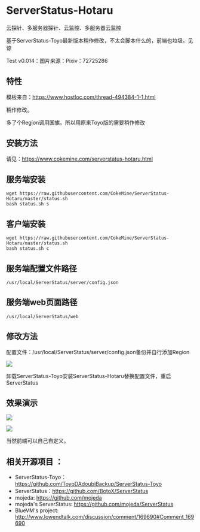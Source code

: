 # ServerStatus-Hotaru
云探针、多服务器探针、云监控、多服务器云监控

基于ServerStatus-Toyo最新版本稍作修改，不太会脚本什么的，前端也垃圾。见谅

Test v0.014：图片来源：Pixiv：72725286

## 特性

模板来自：<https://www.hostloc.com/thread-494384-1-1.html>

稍作修改。

多了个Region调用国旗。所以用原来Toyo版的需要稍作修改

## 安装方法

请见：https://www.cokemine.com/serverstatus-hotaru.html

## 服务端安装
```
wget https://raw.githubusercontent.com/CokeMine/ServerStatus-Hotaru/master/status.sh
bash status.sh s
```
## 客户端安装
```
wget https://raw.githubusercontent.com/CokeMine/ServerStatus-Hotaru/master/status.sh
bash status.sh c
```

## 服务端配置文件路径
```
/usr/local/ServerStatus/server/config.json
```
## 服务端web页面路径
```
/usr/local/ServerStatus/web
```

## 修改方法

配置文件：/usr/local/ServerStatus/server/config.json备份并自行添加Region

![](https://i.loli.net/2019/02/07/5c5bca12df8b0.png)

卸载ServerStatus-Toyo安装ServerStatus-Hotaru替换配置文件，重启ServerStatus

## 效果演示

![](https://i.loli.net/2019/04/05/5ca74fb05338f.png)

![](https://i.loli.net/2019/04/05/5ca74fc86db96.png)

当然前端可以自己自定义。

## 相关开源项目 ： 
* ServerStatus-Toyo：https://github.com/ToyoDAdoubiBackup/ServerStatus-Toyo
* ServerStatus：https://github.com/BotoX/ServerStatus
* mojeda: https://github.com/mojeda 
* mojeda's ServerStatus: https://github.com/mojeda/ServerStatus
* BlueVM's project: http://www.lowendtalk.com/discussion/comment/169690#Comment_169690

